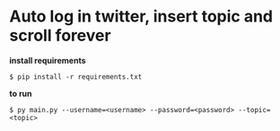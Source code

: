 # Auto log in twitter, insert topic and scroll forever

**install requirements**

```
$ pip install -r requirements.txt
```

**to run**

```
$ py main.py --username=<username> --password=<password> --topic=<topic>
```